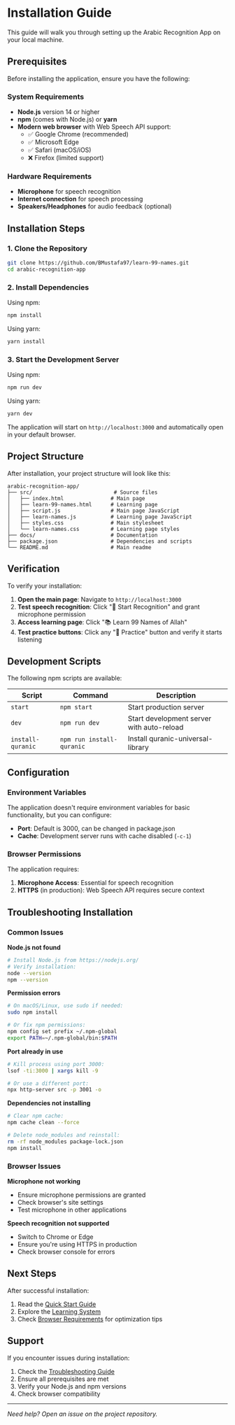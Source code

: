 # Installation Guide

This guide will walk you through setting up the Arabic Recognition App on your local machine.

## Prerequisites

Before installing the application, ensure you have the following:

### System Requirements
- **Node.js** version 14 or higher
- **npm** (comes with Node.js) or **yarn**
- **Modern web browser** with Web Speech API support:
  - ✅ Google Chrome (recommended)
  - ✅ Microsoft Edge
  - ✅ Safari (macOS/iOS)
  - ❌ Firefox (limited support)

### Hardware Requirements
- **Microphone** for speech recognition
- **Internet connection** for speech processing
- **Speakers/Headphones** for audio feedback (optional)

## Installation Steps

### 1. Clone the Repository

```bash
git clone https://github.com/BMustafa97/learn-99-names.git
cd arabic-recognition-app
```

### 2. Install Dependencies

Using npm:
```bash
npm install
```

Using yarn:
```bash
yarn install
```

### 3. Start the Development Server

Using npm:
```bash
npm run dev
```

Using yarn:
```bash
yarn dev
```

The application will start on `http://localhost:3000` and automatically open in your default browser.

## Project Structure

After installation, your project structure will look like this:

```
arabic-recognition-app/
├── src/                          # Source files
│   ├── index.html               # Main page
│   ├── learn-99-names.html      # Learning page
│   ├── script.js                # Main page JavaScript
│   ├── learn-names.js           # Learning page JavaScript
│   ├── styles.css               # Main stylesheet
│   └── learn-names.css          # Learning page styles
├── docs/                        # Documentation
├── package.json                 # Dependencies and scripts
└── README.md                    # Main readme
```

## Verification

To verify your installation:

1. **Open the main page**: Navigate to `http://localhost:3000`
2. **Test speech recognition**: Click "🎤 Start Recognition" and grant microphone permission
3. **Access learning page**: Click "📚 Learn 99 Names of Allah"
4. **Test practice buttons**: Click any "🎤 Practice" button and verify it starts listening

## Development Scripts

The following npm scripts are available:

| Script | Command | Description |
|--------|---------|-------------|
| `start` | `npm start` | Start production server |
| `dev` | `npm run dev` | Start development server with auto-reload |
| `install-quranic` | `npm run install-quranic` | Install quranic-universal-library |

## Configuration

### Environment Variables

The application doesn't require environment variables for basic functionality, but you can configure:

- **Port**: Default is 3000, can be changed in package.json
- **Cache**: Development server runs with cache disabled (`-c-1`)

### Browser Permissions

The application requires:

1. **Microphone Access**: Essential for speech recognition
2. **HTTPS** (in production): Web Speech API requires secure context

## Troubleshooting Installation

### Common Issues

**Node.js not found**
```bash
# Install Node.js from https://nodejs.org/
# Verify installation:
node --version
npm --version
```

**Permission errors**
```bash
# On macOS/Linux, use sudo if needed:
sudo npm install

# Or fix npm permissions:
npm config set prefix ~/.npm-global
export PATH=~/.npm-global/bin:$PATH
```

**Port already in use**
```bash
# Kill process using port 3000:
lsof -ti:3000 | xargs kill -9

# Or use a different port:
npx http-server src -p 3001 -o
```

**Dependencies not installing**
```bash
# Clear npm cache:
npm cache clean --force

# Delete node_modules and reinstall:
rm -rf node_modules package-lock.json
npm install
```

### Browser Issues

**Microphone not working**
- Ensure microphone permissions are granted
- Check browser's site settings
- Test microphone in other applications

**Speech recognition not supported**
- Switch to Chrome or Edge
- Ensure you're using HTTPS in production
- Check browser console for errors

## Next Steps

After successful installation:

1. Read the [Quick Start Guide](./quick-start.md)
2. Explore the [Learning System](./learning-system.md)
3. Check [Browser Requirements](./browser-requirements.md) for optimization tips

## Support

If you encounter issues during installation:

1. Check the [Troubleshooting Guide](./troubleshooting.md)
2. Ensure all prerequisites are met
3. Verify your Node.js and npm versions
4. Check browser compatibility

---

*Need help? Open an issue on the project repository.*
